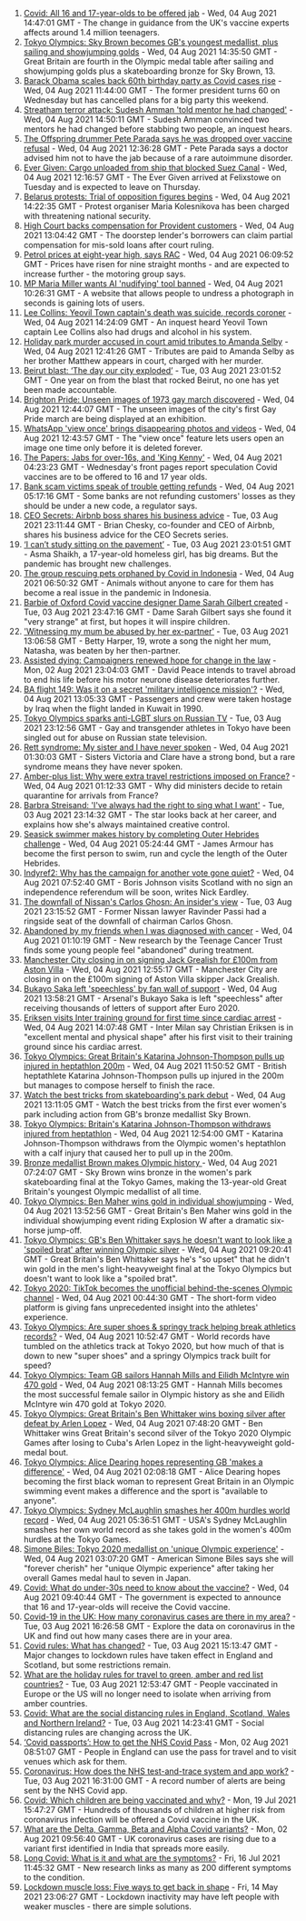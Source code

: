 1. [Covid: All 16 and 17-year-olds to be offered jab](https://www.bbc.co.uk/news/uk-58091693) - Wed, 04 Aug 2021 14:47:01 GMT - The change in guidance from the UK's vaccine experts affects around 1.4 million teenagers.
2. [Tokyo Olympics: Sky Brown becomes GB's youngest medallist, plus sailing and showjumping golds](https://www.bbc.co.uk/sport/olympics/58082545) - Wed, 04 Aug 2021 14:35:50 GMT - Great Britain are fourth in the Olympic medal table after sailing and showjumping golds plus a skateboarding bronze for Sky Brown, 13.
3. [Barack Obama scales back 60th birthday party as Covid cases rise](https://www.bbc.co.uk/news/world-us-canada-58083780) - Wed, 04 Aug 2021 11:44:00 GMT - The former president turns 60 on Wednesday but has cancelled plans for a big party this weekend.
4. [Streatham terror attack: Sudesh Amman 'told mentor he had changed'](https://www.bbc.co.uk/news/uk-england-london-58090651) - Wed, 04 Aug 2021 14:50:11 GMT - Sudesh Amman convinced two mentors he had changed before stabbing two people, an inquest hears.
5. [The Offspring drummer Pete Parada says he was dropped over vaccine refusal](https://www.bbc.co.uk/news/entertainment-arts-58085459) - Wed, 04 Aug 2021 12:36:28 GMT - Pete Parada says a doctor advised him not to have the jab because of a rare autoimmune disorder.
6. [Ever Given: Cargo unloaded from ship that blocked Suez Canal](https://www.bbc.co.uk/news/uk-england-suffolk-58085950) - Wed, 04 Aug 2021 12:16:57 GMT - The Ever Given arrived at Felixstowe on Tuesday and is expected to leave on Thursday.
7. [Belarus protests: Trial of opposition figures begins](https://www.bbc.co.uk/news/world-europe-58083672) - Wed, 04 Aug 2021 14:22:35 GMT - Protest organiser Maria Kolesnikova has been charged with threatening national security.
8. [High Court backs compensation for Provident customers](https://www.bbc.co.uk/news/business-58089605) - Wed, 04 Aug 2021 13:04:42 GMT - The doorstep lender's borrowers can claim partial compensation for mis-sold loans after court ruling.
9. [Petrol prices at eight-year high, says RAC](https://www.bbc.co.uk/news/business-58076604) - Wed, 04 Aug 2021 06:09:52 GMT - Prices have risen for nine straight months - and are expected to increase further - the motoring group says.
10. [MP Maria Miller wants AI 'nudifying' tool banned](https://www.bbc.co.uk/news/technology-57996910) - Wed, 04 Aug 2021 10:26:31 GMT - A website that allows people to undress a photograph in seconds is gaining lots of users.
11. [Lee Collins: Yeovil Town captain's death was suicide, records coroner](https://www.bbc.co.uk/news/uk-england-somerset-58090985) - Wed, 04 Aug 2021 14:24:09 GMT - An inquest heard Yeovil Town captain Lee Collins also had drugs and alcohol in his system.
12. [Holiday park murder accused in court amid tributes to Amanda Selby](https://www.bbc.co.uk/news/uk-wales-58083395) - Wed, 04 Aug 2021 12:41:26 GMT - Tributes are paid to Amanda Selby as her brother Matthew appears in court, charged with her murder.
13. [Beirut blast: ‘The day our city exploded’](https://www.bbc.co.uk/news/world-middle-east-58076999) - Tue, 03 Aug 2021 23:01:52 GMT - One year on from the blast that rocked Beirut, no one has yet been made accountable.
14. [Brighton Pride: Unseen images of 1973 gay march discovered](https://www.bbc.co.uk/news/uk-england-sussex-58083493) - Wed, 04 Aug 2021 12:44:07 GMT - The unseen images of the city's first Gay Pride march are being displayed at an exhibition.
15. [WhatsApp 'view once' brings disappearing photos and videos](https://www.bbc.co.uk/news/technology-58087379) - Wed, 04 Aug 2021 12:43:57 GMT - The "view once" feature lets users open an image one time only before it is deleted forever.
16. [The Papers: Jabs for over-16s, and 'King Kenny'](https://www.bbc.co.uk/news/blogs-the-papers-58081063) - Wed, 04 Aug 2021 04:23:23 GMT - Wednesday's front pages report speculation Covid vaccines are to be offered to 16 and 17 year olds.
17. [Bank scam victims speak of trouble getting refunds](https://www.bbc.co.uk/news/uk-england-northamptonshire-58077621) - Wed, 04 Aug 2021 05:17:16 GMT - Some banks are not refunding customers' losses as they should be under a new code, a regulator says.
18. [CEO Secrets: Airbnb boss shares his business advice](https://www.bbc.co.uk/news/business-58025562) - Tue, 03 Aug 2021 23:11:44 GMT - Brian Chesky, co-founder and CEO of Airbnb, shares his business advice for the CEO Secrets series.
19. [ ‘I can’t study sitting on the pavement’](https://www.bbc.co.uk/news/world-asia-india-58025055) - Tue, 03 Aug 2021 23:01:51 GMT - Asma Shaikh, a 17-year-old homeless girl, has big dreams. But the pandemic has brought new challenges.
20. [The group rescuing pets orphaned by Covid in Indonesia](https://www.bbc.co.uk/news/world-asia-58082216) - Wed, 04 Aug 2021 06:50:32 GMT - Animals without anyone to care for them has become a real issue in the pandemic in Indonesia.
21. [Barbie of Oxford Covid vaccine designer Dame Sarah Gilbert created](https://www.bbc.co.uk/news/uk-58077396) - Tue, 03 Aug 2021 23:47:16 GMT - Dame Sarah Gilbert says she found it "very strange" at first, but hopes it will inspire children.
22. ['Witnessing my mum be abused by her ex-partner'](https://www.bbc.co.uk/news/uk-58063101) - Tue, 03 Aug 2021 13:06:58 GMT - Betty Harper, 19, wrote a song the night her mum, Natasha, was beaten by her then-partner.
23. [Assisted dying: Campaigners renewed hope for change in the law](https://www.bbc.co.uk/news/uk-england-london-58014609) - Mon, 02 Aug 2021 23:04:03 GMT - David Peace intends to travel abroad to end his life before his motor neurone disease deteriorates further.
24. [BA flight 149: Was it on a secret 'military intelligence mission'?](https://www.bbc.co.uk/news/uk-58087520) - Wed, 04 Aug 2021 13:05:33 GMT - Passengers and crew were taken hostage by Iraq when the flight landed in Kuwait in 1990.
25. [Tokyo Olympics sparks anti-LGBT slurs on Russian TV](https://www.bbc.co.uk/news/world-europe-58029133) - Tue, 03 Aug 2021 23:12:56 GMT - Gay and transgender athletes in Tokyo have been singled out for abuse on Russian state television.
26. [Rett syndrome: My sister and I have never spoken](https://www.bbc.co.uk/news/disability-58073175) - Wed, 04 Aug 2021 01:30:03 GMT - Sisters Victoria and Clare have a strong bond, but a rare syndrome means they have never spoken.
27. [Amber-plus list: Why were extra travel restrictions imposed on France?](https://www.bbc.co.uk/news/58061520) - Wed, 04 Aug 2021 01:12:33 GMT - Why did ministers decide to retain quarantine for arrivals from France?
28. [Barbra Streisand: 'I've always had the right to sing what I want'](https://www.bbc.co.uk/news/entertainment-arts-58056164) - Tue, 03 Aug 2021 23:14:32 GMT - The star looks back at her career, and explains how she's always maintained creative control.
29. [Seasick swimmer makes history by completing Outer Hebrides challenge](https://www.bbc.co.uk/news/uk-scotland-edinburgh-east-fife-58059477) - Wed, 04 Aug 2021 05:24:44 GMT - James Armour has become the first person to swim, run and cycle the length of the Outer Hebrides.
30. [Indyref2: Why has the campaign for another vote gone quiet?](https://www.bbc.co.uk/news/uk-politics-58079551) - Wed, 04 Aug 2021 07:52:40 GMT - Boris Johnson visits Scotland with no sign an independence referendum will be soon, writes Nick Eardley.
31. [The downfall of Nissan's Carlos Ghosn: An insider's view](https://www.bbc.co.uk/news/business-58070929) - Tue, 03 Aug 2021 23:15:52 GMT - Former Nissan lawyer Ravinder Passi had a ringside seat of the downfall of chairman Carlos Ghosn.
32. [Abandoned by my friends when I was diagnosed with cancer](https://www.bbc.co.uk/news/newsbeat-58033162) - Wed, 04 Aug 2021 01:10:19 GMT - New research by the Teenage Cancer Trust finds some young people feel "abandoned" during treatment.
33. [Manchester City closing in on signing Jack Grealish for £100m from Aston Villa](https://www.bbc.co.uk/sport/football/58088911) - Wed, 04 Aug 2021 12:55:17 GMT - Manchester City are closing in on the £100m signing of Aston Villa skipper Jack Grealish.
34. [Bukayo Saka left 'speechless' by fan wall of support](https://www.bbc.co.uk/sport/football/58086692) - Wed, 04 Aug 2021 13:58:21 GMT - Arsenal's Bukayo Saka is left "speechless" after receiving thousands of letters of support after Euro 2020.
35. [Eriksen visits Inter training ground for first time since cardiac arrest](https://www.bbc.co.uk/sport/football/58085749) - Wed, 04 Aug 2021 14:07:48 GMT - Inter Milan say Christian Eriksen is in "excellent mental and physical shape" after his first visit to their training ground since his cardiac arrest.
36. [Tokyo Olympics: Great Britain's Katarina Johnson-Thompson pulls up injured in heptathlon 200m](https://www.bbc.co.uk/sport/av/olympics/58088993) - Wed, 04 Aug 2021 11:50:52 GMT - British heptathlete Katarina Johnson-Thompson pulls up injured in the 200m but manages to compose herself to finish the race.
37. [Watch the best tricks from skateboarding's park debut](https://www.bbc.co.uk/sport/av/olympics/58089843) - Wed, 04 Aug 2021 13:11:05 GMT - Watch the best tricks from the first ever women's park including action from GB's bronze medallist Sky Brown.
38. [Tokyo Olympics: Britain's Katarina Johnson-Thompson withdraws injured from heptathlon](https://www.bbc.co.uk/sport/olympics/58082673) - Wed, 04 Aug 2021 12:54:00 GMT - Katarina Johnson-Thompson withdraws from the Olympic women's heptathlon with a calf injury that caused her to pull up in the 200m.
39. [Bronze medallist Brown makes Olympic history ](https://www.bbc.co.uk/sport/olympics/58082535) - Wed, 04 Aug 2021 07:24:07 GMT - Sky Brown wins bronze in the women's park skateboarding final at the Tokyo Games, making the 13-year-old Great Britain's youngest Olympic medallist of all time.
40. [Tokyo Olympics: Ben Maher wins gold in individual showjumping](https://www.bbc.co.uk/sport/olympics/58083290) - Wed, 04 Aug 2021 13:52:56 GMT - Great Britain's Ben Maher wins gold in the individual showjumping event riding Explosion W after a dramatic six-horse jump-off.
41. [Tokyo Olympics: GB's Ben Whittaker says he doesn't want to look like a 'spoiled brat' after winning Olympic silver](https://www.bbc.co.uk/sport/av/olympics/58085095) - Wed, 04 Aug 2021 09:20:41 GMT - Great Britain's Ben Whittaker says he's "so upset" that he didn't win gold in the men's light-heavyweight final at the Tokyo Olympics but doesn't want to look like a "spoiled brat".
42. [Tokyo 2020: TikTok becomes the unofficial behind-the-scenes Olympic channel](https://www.bbc.co.uk/news/world-australia-58053519) - Wed, 04 Aug 2021 00:44:30 GMT - The short-form video platform is giving fans unprecedented insight into the athletes' experience.
43. [Tokyo Olympics: Are super shoes & springy track helping break athletics records?](https://www.bbc.co.uk/sport/olympics/58084865) - Wed, 04 Aug 2021 10:52:47 GMT - World records have tumbled on the athletics track at Tokyo 2020, but how much of that is down to new "super shoes" and a springy Olympics track built for speed?
44. [Tokyo Olympics: Team GB sailors Hannah Mills and Eilidh McIntyre win 470 gold](https://www.bbc.co.uk/sport/olympics/58083440) - Wed, 04 Aug 2021 08:13:25 GMT - Hannah Mills becomes the most successful female sailor in Olympic history as she and Eilidh McIntyre win 470 gold at Tokyo 2020.
45. [Tokyo Olympics: Great Britain's Ben Whittaker wins boxing silver after defeat by Arlen Lopez](https://www.bbc.co.uk/sport/olympics/58083205) - Wed, 04 Aug 2021 07:48:20 GMT - Ben Whittaker wins Great Britain's second silver of the Tokyo 2020 Olympic Games after losing to Cuba's Arlen Lopez in the light-heavyweight gold-medal bout.
46. [Tokyo Olympics: Alice Dearing hopes representing GB 'makes a difference'](https://www.bbc.co.uk/sport/av/olympics/58081828) - Wed, 04 Aug 2021 02:08:18 GMT - Alice Dearing hopes becoming the first black woman to represent Great Britain in an Olympic swimming event makes a difference and the sport is "available to anyone".
47. [Tokyo Olympics: Sydney McLaughlin smashes her 400m hurdles world record](https://www.bbc.co.uk/sport/olympics/58082285) - Wed, 04 Aug 2021 05:36:51 GMT - USA's Sydney McLaughlin smashes her own world record as she takes gold in the women's 400m hurdles at the Tokyo Games.
48. [Simone Biles: Tokyo 2020 medallist on 'unique Olympic experience'](https://www.bbc.co.uk/sport/olympics/58081505) - Wed, 04 Aug 2021 03:07:20 GMT - American Simone Biles says she will "forever cherish" her "unique Olympic experience" after taking her overall Games medal haul to seven in Japan.
49. [Covid: What do under-30s need to know about the vaccine?](https://www.bbc.co.uk/news/health-57273875) - Wed, 04 Aug 2021 09:40:44 GMT - The government is expected to announce that 16 and 17-year-olds will receive the Covid vaccine.
50. [Covid-19 in the UK: How many coronavirus cases are there in my area?](https://www.bbc.co.uk/news/uk-51768274) - Tue, 03 Aug 2021 16:26:58 GMT - Explore the data on coronavirus in the UK and find out how many cases there are in your area.
51. [Covid rules: What has changed?](https://www.bbc.co.uk/news/explainers-52530518) - Tue, 03 Aug 2021 15:13:47 GMT - Major changes to lockdown rules have taken effect in England and Scotland, but some restrictions remain.
52. [What are the holiday rules for travel to green, amber and red list countries?](https://www.bbc.co.uk/news/explainers-52544307) - Tue, 03 Aug 2021 12:53:47 GMT - People vaccinated in Europe or the US will no longer need to isolate when arriving from amber countries.
53. [Covid: What are the social distancing rules in England, Scotland, Wales and Northern Ireland?](https://www.bbc.co.uk/news/uk-51506729) - Tue, 03 Aug 2021 14:23:41 GMT - Social distancing rules are changing across the UK.
54. [‘Covid passports’: How to get the NHS Covid Pass](https://www.bbc.co.uk/news/explainers-55718553) - Mon, 02 Aug 2021 08:51:07 GMT - People in England can use the pass for travel and to visit venues which ask for them.
55. [Coronavirus: How does the NHS test-and-trace system and app work?](https://www.bbc.co.uk/news/explainers-52442754) - Tue, 03 Aug 2021 16:31:00 GMT - A record number of alerts are being sent by the NHS Covid app.
56. [Covid: Which children are being vaccinated and why?](https://www.bbc.co.uk/news/health-57888429) - Mon, 19 Jul 2021 15:47:27 GMT - Hundreds of thousands of children at higher risk from coronavirus infection will be offered a Covid vaccine in the UK.
57. [What are the Delta, Gamma, Beta and Alpha Covid variants?](https://www.bbc.co.uk/news/health-55659820) - Mon, 02 Aug 2021 09:56:40 GMT - UK coronavirus cases are rising due to a variant first identified in India that spreads more easily.
58. [Long Covid: What is it and what are the symptoms?](https://www.bbc.co.uk/news/health-57833394) - Fri, 16 Jul 2021 11:45:32 GMT - New research links as many as 200 different symptoms to the condition.
59. [Lockdown muscle loss: Five ways to get back in shape](https://www.bbc.co.uk/news/uk-56887390) - Fri, 14 May 2021 23:06:27 GMT - Lockdown inactivity may have left people with weaker muscles - there are simple solutions.
